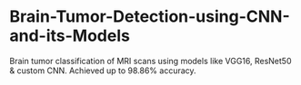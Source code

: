 # Brain-Tumor-Detection-using-CNN-and-its-Models
Brain tumor classification of MRI scans using models like VGG16, ResNet50 &amp; custom CNN. Achieved up to 98.86% accuracy.
